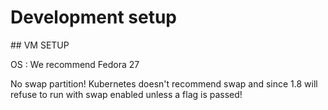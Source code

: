 # Development setup

## VM SETUP

OS : We recommend Fedora 27

No swap partition! Kubernetes doesn't recommend swap and since 1.8 will refuse to run with swap enabled unless a flag is passed!

